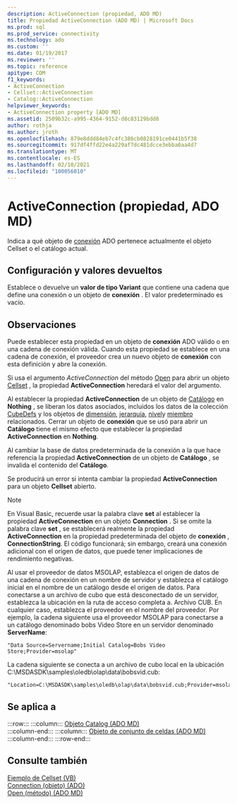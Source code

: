 ```yaml
---
description: ActiveConnection (propiedad, ADO MD)
title: Propiedad ActiveConnection (ADO MD) | Microsoft Docs
ms.prod: sql
ms.prod_service: connectivity
ms.technology: ado
ms.custom: ''
ms.date: 01/19/2017
ms.reviewer: ''
ms.topic: reference
apitype: COM
f1_keywords:
- ActiveConnection
- Cellset::ActiveConnection
- Catalog::ActiveConnection
helpviewer_keywords:
- ActiveConnection property [ADO MD]
ms.assetid: 2509b32c-a995-4364-9152-d8c83129bdd8
author: rothja
ms.author: jroth
ms.openlocfilehash: 879e8ddd84eb7c4fc386cb0828191ce0441b5f38
ms.sourcegitcommit: 917df4ffd22e4a229af7dc481dcce3ebba0aa4d7
ms.translationtype: MT
ms.contentlocale: es-ES
ms.lasthandoff: 02/10/2021
ms.locfileid: "100056010"
---
```

# <a name="activeconnection-property-ado-md"></a>ActiveConnection (propiedad, ADO MD)
Indica a qué objeto de [conexión](../ado-api/connection-object-ado.md) ADO pertenece actualmente el objeto Cellset o el catálogo actual.  
  
## <a name="settings-and-return-values"></a>Configuración y valores devueltos  
 Establece o devuelve un **valor de tipo Variant** que contiene una cadena que define una conexión o un objeto de **conexión** . El valor predeterminado es vacío.  
  
## <a name="remarks"></a>Observaciones  
 Puede establecer esta propiedad en un objeto de **conexión** ADO válido o en una cadena de conexión válida. Cuando esta propiedad se establece en una cadena de conexión, el proveedor crea un nuevo objeto de **conexión** con esta definición y abre la conexión.  
  
 Si usa el argumento *ActiveConnection* del método [Open](./open-method-ado-md.md) para abrir un objeto [Cellset](./cellset-object-ado-md.md) , la propiedad **ActiveConnection** heredará el valor del argumento.  
  
 Al establecer la propiedad **ActiveConnection** de un objeto de [Catálogo](./catalog-object-ado-md.md) en **Nothing** , se liberan los datos asociados, incluidos los datos de la colección [CubeDefs](./cubedefs-collection-ado-md.md) y los objetos de [dimensión](./dimension-object-ado-md.md), [jerarquía](./hierarchy-object-ado-md.md), [nivel](./level-object-ado-md.md)y [miembro](./member-object-ado-md.md) relacionados. Cerrar un objeto de **conexión** que se usó para abrir un **Catálogo** tiene el mismo efecto que establecer la propiedad **ActiveConnection** en **Nothing**.  
  
 Al cambiar la base de datos predeterminada de la conexión a la que hace referencia la propiedad **ActiveConnection** de un objeto de **Catálogo** , se invalida el contenido del **Catálogo**.  
  
 Se producirá un error si intenta cambiar la propiedad **ActiveConnection** para un objeto **Cellset** abierto.  
  
> [!NOTE]
>  En Visual Basic, recuerde usar la palabra clave **set** al establecer la propiedad **ActiveConnection** en un objeto **Connection** . Si se omite la palabra clave **set** , se establecerá realmente la propiedad **ActiveConnection** en la propiedad predeterminada del objeto de **conexión** , **ConnectionString**. El código funcionará; sin embargo, creará una conexión adicional con el origen de datos, que puede tener implicaciones de rendimiento negativas.  
  
 Al usar el proveedor de datos MSOLAP, establezca el origen de datos de una cadena de conexión en un nombre de servidor y establezca el catálogo inicial en el nombre de un catálogo desde el origen de datos. Para conectarse a un archivo de cubo que está desconectado de un servidor, establezca la ubicación en la ruta de acceso completa a. Archivo CUB. En cualquier caso, establezca el proveedor en el nombre del proveedor. Por ejemplo, la cadena siguiente usa el proveedor MSOLAP para conectarse a un catálogo denominado bobs Video Store en un servidor denominado **ServerName**:  
  
```  
"Data Source=Servername;Initial Catalog=Bobs Video Store;Provider=msolap"  
```  
  
 La cadena siguiente se conecta a un archivo de cubo local en la ubicación C:\MSDASDK\samples\oledb\olap\data\bobsvid.cub:  
  
```  
"Location=C:\MSDASDK\samples\oledb\olap\data\bobsvid.cub;Provider=msolap"  
```  
  
## <a name="applies-to"></a>Se aplica a  

:::row:::
    :::column:::
        [Objeto Catalog (ADO MD)](./catalog-object-ado-md.md)  
    :::column-end:::
    :::column:::
        [Objeto de conjunto de celdas (ADO MD)](./cellset-object-ado-md.md)  
    :::column-end:::
:::row-end:::

## <a name="see-also"></a>Consulte también  
 [Ejemplo de Cellset (VB)](./cellset-example-vb.md)   
 [Connection (objeto) (ADO)](../ado-api/connection-object-ado.md)   
 [Open (método) (ADO MD)](./open-method-ado-md.md)